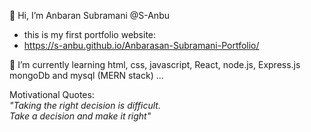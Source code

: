 👋 Hi, I’m  Anbaran Subramani @S-Anbu
- this is my first portfolio website:
- https://s-anbu.github.io/Anbarasan-Subramani-Portfolio/

🌱 I’m currently learning html, css, javascript, React, node.js, Express.js mongoDb and mysql (MERN stack) ...

Motivational Quotes:<br>
  <i>"Taking the right decision is difficult.<br>    Take a decision and make it right"</i>

